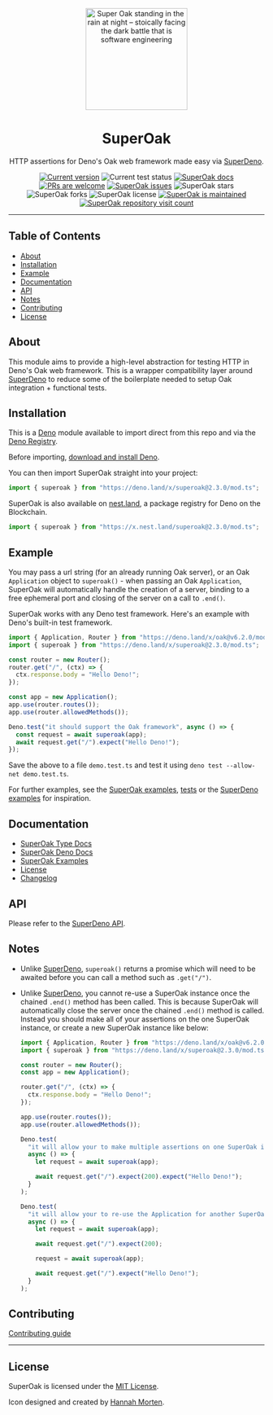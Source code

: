 <p align="center">
  <a href="https://www.linkedin.com/in/hannah-morten-b1218017a/"><img height="200" style="height: 200px;" src="https://github.com/asos-craigmorten/superoak/raw/main/.github/icon.png" alt="Super Oak standing in the rain at night – stoically facing the dark battle that is software engineering"></a>
  <h1 align="center">SuperOak</h1>
</p>
<p align="center">
  HTTP assertions for Deno's Oak web framework made easy via <a href="https://github.com/asos-craigmorten/superdeno">SuperDeno</a>.
</p>
<p align="center">
   <a href="https://github.com/asos-craigmorten/superoak/tags/"><img src="https://img.shields.io/github/tag/asos-craigmorten/superoak" alt="Current version" /></a>
   <img src="https://github.com/asos-craigmorten/superoak/workflows/Test/badge.svg" alt="Current test status" />
   <a href="https://doc.deno.land/https/deno.land/x/superoak/mod.ts"><img src="https://doc.deno.land/badge.svg" alt="SuperOak docs" /></a>
   <a href="http://makeapullrequest.com"><img src="https://img.shields.io/badge/PRs-welcome-brightgreen.svg" alt="PRs are welcome" /></a>
   <a href="https://github.com/asos-craigmorten/superoak/issues/"><img src="https://img.shields.io/github/issues/asos-craigmorten/superoak" alt="SuperOak issues" /></a>
   <img src="https://img.shields.io/github/stars/asos-craigmorten/superoak" alt="SuperOak stars" />
   <img src="https://img.shields.io/github/forks/asos-craigmorten/superoak" alt="SuperOak forks" />
   <img src="https://img.shields.io/github/license/asos-craigmorten/superoak" alt="SuperOak license" />
   <a href="https://GitHub.com/asos-craigmorten/superoak/graphs/commit-activity"><img src="https://img.shields.io/badge/Maintained%3F-yes-green.svg" alt="SuperOak is maintained" /></a>
   <a href="http://hits.dwyl.com/asos-craigmorten/superoak"><img src="http://hits.dwyl.com/asos-craigmorten/superoak.svg" alt="SuperOak repository visit count" /></a>
</p>

---

## Table of Contents

- [About](#about)
- [Installation](#installation)
- [Example](#example)
- [Documentation](#documentation)
- [API](#api)
- [Notes](#notes)
- [Contributing](#contributing)
- [License](#license)

## About

This module aims to provide a high-level abstraction for testing HTTP in Deno's Oak web framework. This is a wrapper compatibility layer around [SuperDeno](https://github.com/asos-craigmorten/superdeno) to reduce some of the boilerplate needed to setup Oak integration + functional tests.

## Installation

This is a [Deno](https://deno.land/) module available to import direct from this repo and via the [Deno Registry](https://deno.land/x).

Before importing, [download and install Deno](https://deno.land/#installation).

You can then import SuperOak straight into your project:

```ts
import { superoak } from "https://deno.land/x/superoak@2.3.0/mod.ts";
```

SuperOak is also available on [nest.land](https://nest.land/package/superoak), a package registry for Deno on the Blockchain.

```ts
import { superoak } from "https://x.nest.land/superoak@2.3.0/mod.ts";
```

## Example

You may pass a url string (for an already running Oak server), or an Oak `Application` object to `superoak()` - when passing an Oak `Application`, SuperOak will automatically handle the creation of a server, binding to a free ephemeral port and closing of the server on a call to `.end()`.

SuperOak works with any Deno test framework. Here's an example with Deno's built-in test framework.

```ts
import { Application, Router } from "https://deno.land/x/oak@v6.2.0/mod.ts";
import { superoak } from "https://deno.land/x/superoak@2.3.0/mod.ts";

const router = new Router();
router.get("/", (ctx) => {
  ctx.response.body = "Hello Deno!";
});

const app = new Application();
app.use(router.routes());
app.use(router.allowedMethods());

Deno.test("it should support the Oak framework", async () => {
  const request = await superoak(app);
  await request.get("/").expect("Hello Deno!");
});
```

Save the above to a file `demo.test.ts` and test it using `deno test --allow-net demo.test.ts`.

For further examples, see the [SuperOak examples](https://github.com/asos-craigmorten/superoak/blob/main/examples/README.md), [tests](https://github.com/asos-craigmorten/superoak/blob/main/test/superoak.test.ts) or the [SuperDeno examples](https://github.com/asos-craigmorten/superdeno#example) for inspiration.

## Documentation

- [SuperOak Type Docs](https://asos-craigmorten.github.io/superoak/)
- [SuperOak Deno Docs](https://doc.deno.land/https/deno.land/x/superoak/mod.ts)
- [SuperOak Examples](https://github.com/asos-craigmorten/superoak/blob/main/examples/README.md)
- [License](https://github.com/asos-craigmorten/superoak/blob/main/LICENSE.md)
- [Changelog](https://github.com/asos-craigmorten/superoak/blob/main/.github/CHANGELOG.md)

## API

Please refer to the [SuperDeno API](https://github.com/asos-craigmorten/superdeno#api).

## Notes

- Unlike [SuperDeno](https://github.com/asos-craigmorten/superdeno), `superoak()` returns a promise which will need to be awaited before you can call a method such as `.get("/")`.
- Unlike [SuperDeno](https://github.com/asos-craigmorten/superdeno), you cannot re-use a SuperOak instance once the chained `.end()` method has been called. This is because SuperOak will automatically close the server once the chained `.end()` method is called. Instead you should make all of your assertions on the one SuperOak instance, or create a new SuperOak instance like below:

  ```ts
  import { Application, Router } from "https://deno.land/x/oak@v6.2.0/mod.ts";
  import { superoak } from "https://deno.land/x/superoak@2.3.0/mod.ts";

  const router = new Router();
  const app = new Application();

  router.get("/", (ctx) => {
    ctx.response.body = "Hello Deno!";
  });

  app.use(router.routes());
  app.use(router.allowedMethods());

  Deno.test(
    "it will allow your to make multiple assertions on one SuperOak instance",
    async () => {
      let request = await superoak(app);

      await request.get("/").expect(200).expect("Hello Deno!");
    }
  );

  Deno.test(
    "it will allow your to re-use the Application for another SuperOak instance",
    async () => {
      let request = await superoak(app);

      await request.get("/").expect(200);

      request = await superoak(app);

      await request.get("/").expect("Hello Deno!");
    }
  );
  ```

## Contributing

[Contributing guide](https://github.com/asos-craigmorten/superoak/blob/main/.github/CONTRIBUTING.md)

---

## License

SuperOak is licensed under the [MIT License](./LICENSE.md).

Icon designed and created by [Hannah Morten](https://www.linkedin.com/in/hannah-morten-b1218017a/).

